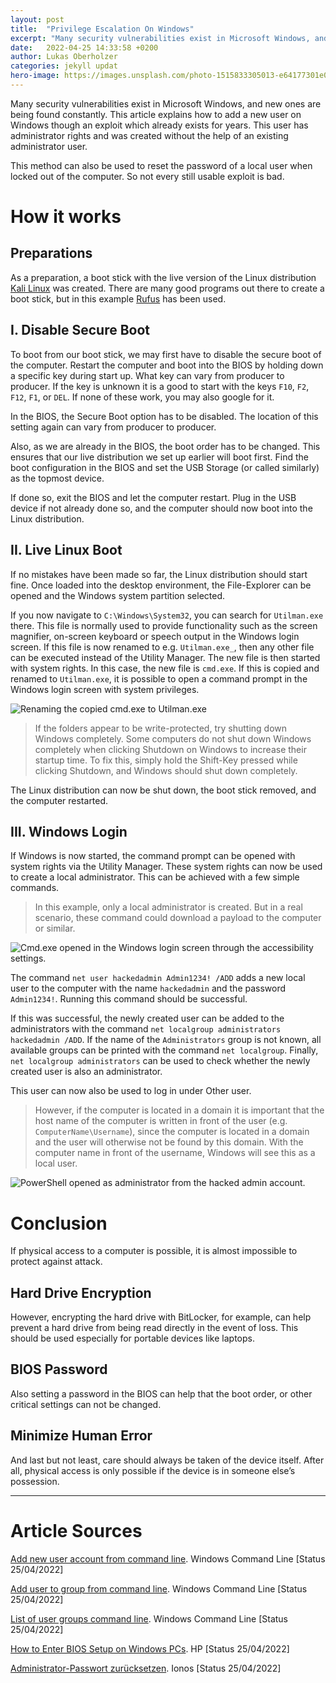 ```yaml
---
layout: post
title:  "Privilege Escalation On Windows"
excerpt: "Many security vulnerabilities exist in Microsoft Windows, and new ones are being found constantly. This article explains how to add a new user on Windows though an exploit which already exists for years. This user has administrator rights and was created without the help of an existing administrator user."
date:   2022-04-25 14:33:58 +0200
author: Lukas Oberholzer
categories: jekyll updat
hero-image: https://images.unsplash.com/photo-1515833305013-e64177301e04?ixlib=rb-4.0.3&ixid=MnwxMjA3fDB8MHxwaG90by1wYWdlfHx8fGVufDB8fHx8&auto=format&fit=crop&w=1170&q=80
---
```


Many security vulnerabilities exist in Microsoft Windows, and new ones are being found constantly. This article explains how to add a new user on Windows though an exploit which already exists for years. This user has administrator rights and was created without the help of an existing administrator user.

This method can also be used to reset the password of a local user when locked out of the computer. So not every still usable exploit is bad.

# How it works
## Preparations
As a preparation, a boot stick with the live version of the Linux distribution [Kali Linux](https://www.kali.org/) was created. There are many good programs out there to create a boot stick, but in this example [Rufus](https://rufus.ie/de/) has been used.

## I. Disable Secure Boot
To boot from our boot stick, we may first have to disable the secure boot of the computer. Restart the computer and boot into the BIOS by holding down a specific key during start up. What key can vary from producer to producer. If the key is unknown it is a good to start with the keys `F10`, `F2`, `F12`, `F1`, or `DEL`. If none of these work, you may also google for it.

In the BIOS, the Secure Boot option has to be disabled. The location of this setting again can vary from producer to producer.

Also, as we are already in the BIOS, the boot order has to be changed. This ensures that our live distribution we set up earlier will boot first. Find the boot configuration in the BIOS and set the USB Storage (or called similarly) as the topmost device.

If done so, exit the BIOS and let the computer restart. Plug in the USB device if not already done so, and the computer should now boot into the Linux distribution.

## II. Live Linux Boot
If no mistakes have been made so far, the Linux distribution should start fine. Once loaded into the desktop environment, the File-Explorer can be opened and the Windows system partition selected.

If you now navigate to `C:\Windows\System32`, you can search for `Utilman.exe` there. This file is normally used to provide functionality such as the screen magnifier, on-screen keyboard or speech output in the Windows login screen. If this file is now renamed to e.g. `Utilman.exe_`, then any other file can be executed instead of the Utility Manager. The new file is then started with system rights. In this case, the new file is `cmd.exe`. If this is copied and renamed to `Utilman.exe`, it is possible to open a command prompt in the Windows login screen with system privileges.

![Renaming the copied cmd.exe to Utilman.exe](https://oberholzer.it/assets/images/static/rename.png)

> If the folders appear to be write-protected, try shutting down Windows completely. Some computers do not shut down Windows completely when clicking Shutdown on Windows to increase their startup time. To fix this, simply hold the Shift-Key pressed while clicking Shutdown, and Windows should shut down completely.

The Linux distribution can now be shut down, the boot stick removed, and the computer restarted.

## III. Windows Login
If Windows is now started, the command prompt can be opened with system rights via the Utility Manager. These system rights can now be used to create a local administrator. This can be achieved with a few simple commands.

> In this example, only a local administrator is created. But in a real scenario, these command could download a payload to the computer or similar.

![Cmd.exe opened in the Windows login screen through the accessibility settings.](https://oberholzer.it/assets/images/static/LoginScreen_CMD.jpg)

The command `net user hackedadmin Admin1234! /ADD` adds a new local user to the computer with the name `hackedadmin` and the password `Admin1234!`. Running this command should be successful.

If this was successful, the newly created user can be added to the administrators with the command `net localgroup administrators hackedadmin /ADD`. If the name of the `Administrators` group is not known, all available groups can be printed with the command `net localgroup`. Finally, `net localgroup administrators` can be used to check whether the newly created user is also an administrator.

This user can now also be used to log in under Other user.

> However, if the computer is located in a domain it is important that the host name of the computer is written in front of the user (e.g. `ComputerName\Username`), since the computer is located in a domain and the user will otherwise not be found by this domain. With the computer name in front of the username, Windows will see this as a local user.

![PowerShell opened as administrator from the hacked admin account.](https://oberholzer.it/assets/images/static/PowerShellAdmin.png)

# Conclusion
If physical access to a computer is possible, it is almost impossible to protect against attack.

## Hard Drive Encryption
However, encrypting the hard drive with BitLocker, for example, can help prevent a hard drive from being read directly in the event of loss. This should be used especially for portable devices like laptops.

## BIOS Password
Also setting a password in the BIOS can help that the boot order, or other critical settings can not be changed.

## Minimize Human Error
And last but not least, care should always be taken of the device itself. After all, physical access is only possible if the device is in someone else’s possession.

-----

# Article Sources

[Add new user account from command line](https://www.windows-commandline.com/add-user-from-command-line/). Windows Command Line [Status 25/04/2022]

[Add user to group from command line](https://www.windows-commandline.com/add-user-to-group-from-command-line/). Windows Command Line [Status 25/04/2022]

[List of user groups command line](https://www.windows-commandline.com/list-of-user-groups-command-line/). Windows Command Line [Status 25/04/2022]

[How to Enter BIOS Setup on Windows PCs](https://www.hp.com/us-en/shop/tech-takes/how-to-enter-bios-setup-windows-pcs#:~:text=In%20order%20to%20access%20BIOS,advanced%20start%20menu%20recovery%20settings). HP [Status 25/04/2022]

[Administrator-Passwort zurücksetzen](https://www.ionos.de/hilfe/server-cloud-infrastructure/erste-schritte/administrator-passwort-zuruecksetzen-cloud-server-und-vserver/). Ionos [Status 25/04/2022]